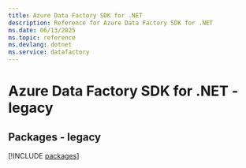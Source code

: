 ```yaml
---
title: Azure Data Factory SDK for .NET
description: Reference for Azure Data Factory SDK for .NET
ms.date: 06/13/2025
ms.topic: reference
ms.devlang: dotnet
ms.service: datafactory
---
```

# Azure Data Factory SDK for .NET - legacy
## Packages - legacy
[!INCLUDE [packages](data-factory-index.md)]